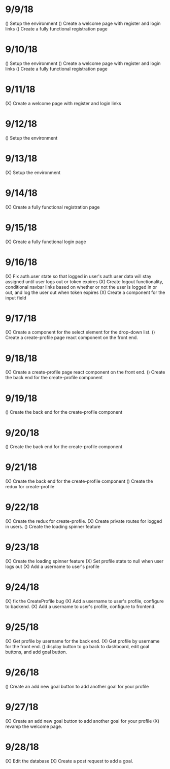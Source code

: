 # 9/9/18
() Setup the environment
() Create a welcome page with register and login links
() Create a fully functional registration page

# 9/10/18
() Setup the environment
() Create a welcome page with register and login links
() Create a fully functional registration page

# 9/11/18
(X) Create a welcome page with register and login links

# 9/12/18
() Setup the environment

# 9/13/18
(X) Setup the environment

# 9/14/18
(X) Create a fully functional registration page

# 9/15/18
(X) Create a fully functional login page

# 9/16/18
(X) Fix auth.user state so that logged in user's auth.user data will stay assigned until user logs out or token expires
(X) Create logout functionality, conditional navbar links based on whether or not the user is logged in or out, and log the user out when token expires
(X) Create a component for the input field

# 9/17/18
(X) Create a component for the select element for the drop-down list.
() Create a create-profile page react component on the front end.

# 9/18/18
(X) Create a create-profile page react component on the front end.
() Create the back end for the create-profile component

# 9/19/18
() Create the back end for the create-profile component

# 9/20/18
() Create the back end for the create-profile component

# 9/21/18
(X) Create the back end for the create-profile component
() Create the redux for create-profile

# 9/22/18
(X) Create the redux for create-profile.
(X) Create private routes for logged in users.
() Create the loading spinner feature

# 9/23/18
(X) Create the loading spinner feature
(X) Set profile state to null when user logs out
(X) Add a username to user's profile

# 9/24/18
(X) fix the CreateProfile bug
(X) Add a username to user's profile, configure to backend.
(X) Add a username to user's profile, configure to frontend.

# 9/25/18
(X) Get profile by username for the back end.
(X) Get profile by username for the front end.
() display button to go back to dashboard, edit goal buttons, and add goal button.

# 9/26/18
() Create an add new goal button to add another goal for your profile

# 9/27/18
(X) Create an add new goal button to add another goal for your profile
(X) revamp the welcome page.

# 9/28/18
(X) Edit the database
(X) Create a post request to add a goal.
